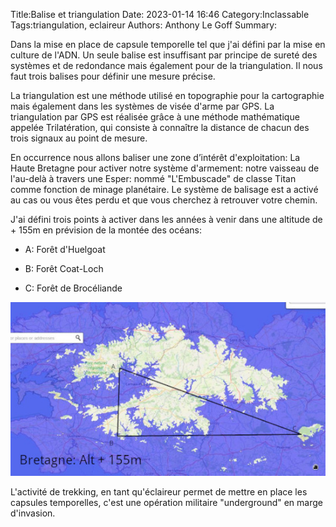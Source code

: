 ﻿Title:Balise et triangulation 
Date: 2023-01-14 16:46
Category:Inclassable
Tags:triangulation, eclaireur
Authors: Anthony Le Goff
Summary:

Dans la mise en place de capsule temporelle tel que j'ai défini par la mise en culture de l'ADN. Un seule balise est insuffisant par principe de sureté des systèmes et de redondance mais également pour de la triangulation. Il nous faut trois balises pour définir une mesure précise.  

La triangulation est une méthode utilisé en topographie pour la cartographie mais également dans les systèmes de visée d'arme par GPS. La triangulation par GPS est réalisée grâce à une méthode mathématique appelée Trilatération, qui consiste à connaître la distance de chacun des trois signaux au point de mesure.  

En occurrence nous allons baliser une zone d’intérêt d'exploitation: La Haute Bretagne pour activer notre système d'armement: notre vaisseau de l'au-delà à travers une Esper: nommé "L'Embuscade" de classe Titan comme fonction de minage planétaire. Le système de balisage est a activé au cas ou vous êtes perdu et que vous cherchez à retrouver votre chemin.  

J'ai défini trois points à activer dans les années à venir dans une altitude de + 155m en prévision de la montée des océans:  

*   A: Forêt d'Huelgoat  
    
*   B: Forêt Coat-Loch  
    
*   C: Forêt de Brocéliande  
    
![flood balise](/images/floodmap1.jpg)

L'activité de trekking, en tant qu'éclaireur permet de mettre en place les capsules temporelles, c'est une opération militaire "underground" en marge d'invasion.